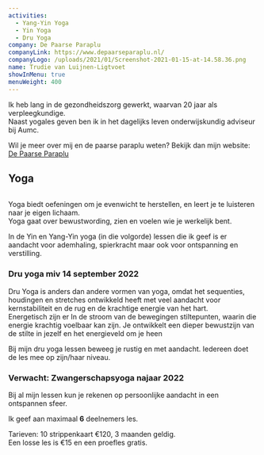 ```yaml
---
activities:
  - Yang-Yin Yoga
  - Yin Yoga
  - Dru Yoga
company: De Paarse Paraplu
companyLink: https://www.depaarseparaplu.nl/
companyLogo: /uploads/2021/01/Screenshot-2021-01-15-at-14.58.36.png
name: Trudie van Luijnen-Ligtvoet
showInMenu: true
menuWeight: 400
---
```


Ik heb lang in de gezondheidszorg gewerkt, waarvan 20 jaar als verpleegkundige.   
Naast yogales geven ben ik in het dagelijks leven onderwijskundig adviseur bij Aumc.

Wil je meer over mij en de paarse paraplu weten? Bekijk dan mijn website: [De Paarse Paraplu](https://www.depaarseparaplu.nl)  

## Yoga

<figure class="alignright"><img src="https://res.cloudinary.com/piith/image/upload/2022/10/trudie.jpg" alt="" class="wp-image-2997"/></figure>

Yoga biedt oefeningen om je evenwicht te herstellen, en leert je te luisteren naar je eigen lichaam.   
Yoga gaat over bewustwording, zien en voelen wie je werkelijk bent.

In de Yin en Yang-Yin yoga (in die volgorde) lessen die ik geef is er aandacht voor ademhaling, spierkracht maar ook voor ontspanning en verstilling.

### Dru yoga miv 14 september 2022

Dru Yoga is anders dan andere vormen van yoga, omdat het sequenties, houdingen en stretches ontwikkeld heeft met veel aandacht voor kernstabiliteit en de rug en de krachtige energie van het hart.  
Energetisch zijn er In de stroom van de bewegingen stiltepunten, waarin die energie krachtig voelbaar kan zijn. Je ontwikkelt een dieper bewustzijn van de stilte in jezelf en het energieveld om je heen

Bij mijn dru yoga lessen beweeg je rustig en met aandacht. Iedereen doet de les mee op zijn/haar niveau.

### Verwacht: Zwangerschapsyoga najaar 2022

Bij al mijn lessen kun je rekenen op persoonlijke aandacht in een ontspannen sfeer.

Ik geef aan maximaal **6** deelnemers les. 

Tarieven: 10 strippenkaart €120, 3 maanden geldig.  
Een losse les is €15 en een proefles gratis.

<figure class="aligncenter"><img src="https://res.cloudinary.com/piith/image/upload/2019/03/trudie.jpg" alt="" class="wp-image-2343"/></figure>
